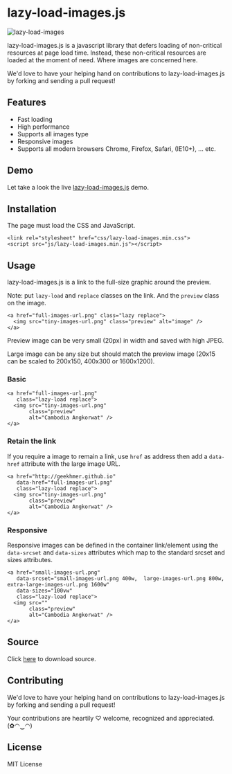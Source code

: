 # lazy-load-images.js

![lazy-load-images](https://github.com/codefacebook/lazy-load-images.js/blob/master/images/lazy-load-images.png)

lazy-load-images.js is a javascript library that defers loading of non-critical resources at page load time. Instead, these non-critical resources are loaded at the moment of need. Where images are concerned here.

We'd love to have your helping hand on contributions to lazy-load-images.js by forking and sending a pull request!

## Features

* Fast loading
* High performance
* Supports all images type
* Responsive images
* Supports all modern browsers Chrome, Firefox, Safari, (IE10+), ... etc.

## Demo

Let take a look the live [lazy-load-images.js](https://lazyloadimages.github.io/ "lazy-load-images.js") demo.

## Installation

The page must load the CSS and JavaScript.

```
<link rel="stylesheet" href="css/lazy-load-images.min.css">
<script src="js/lazy-load-images.min.js"></script>
```

## Usage

lazy-load-images.js is a link to the full-size graphic around the preview.

Note: put `lazy-load` and `replace` classes on the link. And the `preview` class on the image.

```
<a href="full-images-url.png" class="lazy replace">
  <img src="tiny-images-url.png" class="preview" alt="image" />
</a>
```

Preview image can be very small (20px) in width and saved with high JPEG.

Large image can be any size but should match the preview image (20x15 can be scaled to 200x150, 400x300 or 1600x1200).

### Basic

```
<a href="full-images-url.png" 
   class="lazy-load replace">
  <img src="tiny-images-url.png" 
       class="preview" 
       alt="Cambodia Angkorwat" />
</a>
```

### Retain the link

If you require a image to remain a link, use `href` as address then add a `data-href` attribute with the large image URL.

```
<a href="http://geekhmer.github.io" 
   data-href="full-images-url.png" 
   class="lazy-load replace">
  <img src="tiny-images-url.png" 
       class="preview" 
       alt="Cambodia Angkorwat" />
</a>
```

### Responsive

Responsive images can be defined in the container link/element using the `data-srcset` and `data-sizes` attributes which map to the standard srcset and sizes attributes.

```
<a href="small-images-url.png" 
   data-srcset="small-images-url.png 400w,  large-images-url.png 800w, extra-large-images-url.png 1600w" 
   data-sizes="100vw"
   class="lazy-load replace">
  <img src="" 
       class="preview" 
       alt="Cambodia Angkorwat" />
</a>
```

## Source

Click [here](https://github.com/codefacebook/lazy-load-images.js/blob/master/lazy-load-images.js.zip "Source") to download source.

## Contributing

We'd love to have your helping hand on contributions to lazy-load-images.js by forking and sending a pull request!

Your contributions are heartily ♡ welcome, recognized and appreciated. (✿◠‿◠)

## License

MIT License